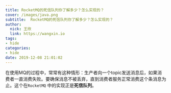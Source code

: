```yaml
---
title: RocketMQ的死信队列你了解多少？怎么实现的？
cover: /images/java.png
subtitle:  RocketMQ的死信队列你了解多少？怎么实现的？
author: 
  nick: 王欣
  link: https://wangxin.io
tags: 
- hide
categories: 
- hide
date: 2019-12-08 21:01:02      
---
```


​     在使用MQ的过程中，常常有这种情形：生产者向一个topic发送消息后，如果消费者一直消费失败。要确保消息不被丢弃，直到消费者服务正常消费这个条消息为止。这个在`RocketMQ` 中的实现正是**死信队列**。

​        
